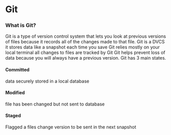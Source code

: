 # Git

### What is Git?

Git is a type of version control system that lets you look at previous versions of files because it records all of 
the changes made to that file.
Git is a DVCS it stores data like a snapshot each time you save
Git relies mostly on your local terminal all changes to files are tracked by Git
Git helps prevent loss of data because you will always have a previous version. 
Git has 3 main states.
#### Committed
data securely stored in a local database
#### Modified
file has been changed but not sent to database
#### Staged
Flagged a files change version to be sent in the next snapshot

